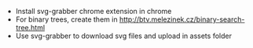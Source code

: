 * Install svg-grabber chrome extension in chrome
* For binary trees, create them in http://btv.melezinek.cz/binary-search-tree.html
* Use svg-grabber to download svg files and upload in assets folder
